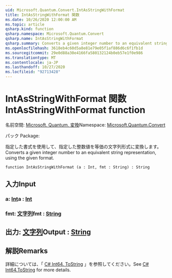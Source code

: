 ```yaml
---
uid: Microsoft.Quantum.Convert.IntAsStringWithFormat
title: IntAsStringWithFormat 関数
ms.date: 10/26/2020 12:00:00 AM
ms.topic: article
qsharp.kind: function
qsharp.namespace: Microsoft.Quantum.Convert
qsharp.name: IntAsStringWithFormat
qsharp.summary: Converts a given integer number to an equivalent string representation, using the given format.
ms.openlocfilehash: 3618eb4c60d5a8e81e79e05f1af886d6c6f1fb1d
ms.sourcegitcommit: 29e0d88a30e4166fa580132124b0eb57e1f0e986
ms.translationtype: MT
ms.contentlocale: ja-JP
ms.lasthandoff: 10/27/2020
ms.locfileid: "92713428"
---
```

# <a name="intasstringwithformat-function"></a><span data-ttu-id="99da4-102">IntAsStringWithFormat 関数</span><span class="sxs-lookup"><span data-stu-id="99da4-102">IntAsStringWithFormat function</span></span>

<span data-ttu-id="99da4-103">名前空間: [Microsoft. Quantum. 変換](xref:Microsoft.Quantum.Convert)</span><span class="sxs-lookup"><span data-stu-id="99da4-103">Namespace: [Microsoft.Quantum.Convert](xref:Microsoft.Quantum.Convert)</span></span>

<span data-ttu-id="99da4-104">パック [](https://nuget.org/packages/)</span><span class="sxs-lookup"><span data-stu-id="99da4-104">Package: [](https://nuget.org/packages/)</span></span>


<span data-ttu-id="99da4-105">指定した書式を使用して、指定した整数値を等価の文字列形式に変換します。</span><span class="sxs-lookup"><span data-stu-id="99da4-105">Converts a given integer number to an equivalent string representation, using the given format.</span></span>

```qsharp
function IntAsStringWithFormat (a : Int, fmt : String) : String
```


## <a name="input"></a><span data-ttu-id="99da4-106">入力</span><span class="sxs-lookup"><span data-stu-id="99da4-106">Input</span></span>

### <a name="a--int"></a><span data-ttu-id="99da4-107">a: [Int](xref:microsoft.quantum.lang-ref.int)</span><span class="sxs-lookup"><span data-stu-id="99da4-107">a : [Int](xref:microsoft.quantum.lang-ref.int)</span></span>




### <a name="fmt--string"></a><span data-ttu-id="99da4-108">fmt: [文字列](xref:microsoft.quantum.lang-ref.string)</span><span class="sxs-lookup"><span data-stu-id="99da4-108">fmt : [String](xref:microsoft.quantum.lang-ref.string)</span></span>





## <a name="output--string"></a><span data-ttu-id="99da4-109">出力: [文字列](xref:microsoft.quantum.lang-ref.string)</span><span class="sxs-lookup"><span data-stu-id="99da4-109">Output : [String](xref:microsoft.quantum.lang-ref.string)</span></span>



## <a name="remarks"></a><span data-ttu-id="99da4-110">解説</span><span class="sxs-lookup"><span data-stu-id="99da4-110">Remarks</span></span>

<span data-ttu-id="99da4-111">詳細については、「 [C# Int64. ToString](https://docs.microsoft.com/dotnet/api/system.int64.tostring?view=netframework-4.7.1#System_Int64_ToString_System_String_) 」を参照してください。</span><span class="sxs-lookup"><span data-stu-id="99da4-111">See [C# Int64.ToString](https://docs.microsoft.com/dotnet/api/system.int64.tostring?view=netframework-4.7.1#System_Int64_ToString_System_String_) for more details.</span></span>